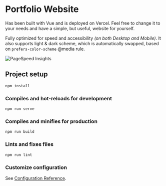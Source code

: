 # Portfolio Website
Has been built with Vue and is deployed on Vercel.
Feel free to change it to your needs and have a simple, but useful, website for yourself. 

Fully optimized for speed and accessibility *(on both Desktop and Mobile)*. It also supports light & dark scheme, which is automatically swapped, based on `prefers-color-scheme` @media rule.

![PageSpeed Insights](https://i.imgur.com/oX0FUEb.png)

## Project setup
```
npm install
```

### Compiles and hot-reloads for development
```
npm run serve
```

### Compiles and minifies for production
```
npm run build
```

### Lints and fixes files
```
npm run lint
```

### Customize configuration
See [Configuration Reference](https://cli.vuejs.org/config/).
